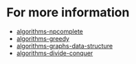 # For more information
* [algorithms-npcomplete](https://www.coursera.org/learn/algorithms-npcomplete/home/welcome)
* [algorithms-greedy](https://www.coursera.org/learn/algorithms-greedy/home/welcome)
* [algorithms-graphs-data-structure](https://www.coursera.org/learn/algorithms-graphs-data-structures/home/welcome)
* [algorithms-divide-conquer](https://www.coursera.org/learn/algorithms-divide-conquer/home/welcome)